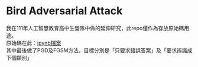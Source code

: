 # Bird Adversarial Attack
我在111年人工智慧教育高中生營隊中做的延伸研究，此repo僅作為存放原始碼用途。  
原始碼在此：[ipynb檔案](https://github.com/kennychenfs/BirdAdversarialAttack/blob/main/BirdAdversarialAttack.ipynb)  
其中最後做了PGD及FGSM方法，目標分別是「只要求錯誤答案」及「要求辨識成下個類別」  

